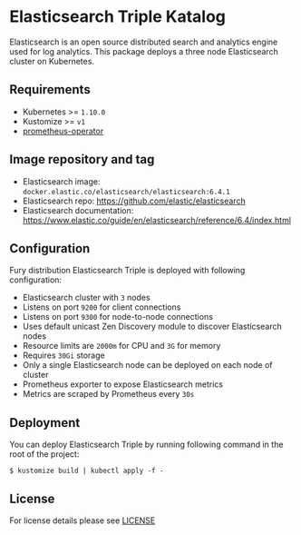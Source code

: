 # Elasticsearch Triple Katalog

Elasticsearch is an open source distributed search and analytics engine used for
log analytics. This package deploys a three node Elasticsearch cluster on
Kubernetes.

## Requirements

- Kubernetes >= `1.10.0`
- Kustomize >= `v1`
- [prometheus-operator](https://github.com/sighup-io/fury-kubernetes-monitoring/blob/master/prometheus-operator)


## Image repository and tag

* Elasticsearch image: `docker.elastic.co/elasticsearch/elasticsearch:6.4.1`
* Elasticsearch repo: https://github.com/elastic/elasticsearch
* Elasticsearch documentation:  https://www.elastic.co/guide/en/elasticsearch/reference/6.4/index.html


## Configuration

Fury distribution Elasticsearch Triple is deployed with following configuration:

- Elasticsearch cluster with `3` nodes
- Listens on port `9200` for client connections
- Listens on port `9300` for node-to-node connections
- Uses default unicast Zen Discovery module to discover Elasticsearch nodes
- Resource limits are `2000m` for CPU and `3G` for memory
- Requires `30Gi` storage
- Only a single Elasticsearch node can be deployed on each node of cluster
- Prometheus exporter to expose Elasticsearch metrics
- Metrics are scraped by Prometheus every `30s`


## Deployment

You can deploy Elasticsearch Triple by running following command in the root of the project:

`$ kustomize build | kubectl apply -f -`


## License

For license details please see [LICENSE](https://sighup.io/fury/license)
